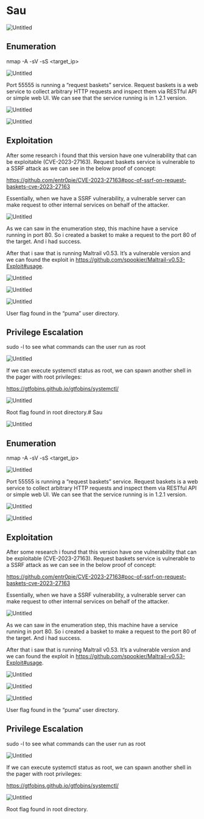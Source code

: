 # Sau

![Untitled](https://prod-files-secure.s3.us-west-2.amazonaws.com/f9bfba05-ffac-4cb7-8ab6-1bb2160c2151/6c9b7d74-5ced-4b44-86b1-88cfcb75ec7c/Untitled.png)

## Enumeration

nmap -A -sV -sS <target_ip>

![Untitled](https://prod-files-secure.s3.us-west-2.amazonaws.com/f9bfba05-ffac-4cb7-8ab6-1bb2160c2151/16eae50b-0c06-4557-9d9b-9a715615726f/Untitled.png)

Port 55555 is running a “request baskets” service. Request baskets is a web service to collect arbitrary HTTP requests and inspect them via RESTful API or simple web UI. We can see that the service running is in 1.2.1 version.

![Untitled](https://prod-files-secure.s3.us-west-2.amazonaws.com/f9bfba05-ffac-4cb7-8ab6-1bb2160c2151/7e10a5bc-29ba-4eb3-88f4-361d2078cafd/Untitled.png)

![Untitled](https://prod-files-secure.s3.us-west-2.amazonaws.com/f9bfba05-ffac-4cb7-8ab6-1bb2160c2151/8d3432e7-91a9-4853-b854-a418ca95a17f/Untitled.png)

## Exploitation

After some research i found that this version have one vulnerability that can be exploitable (CVE-2023-27163). Request baskets service is vulnerable to a SSRF attack as we can see in the below proof of concept:

https://github.com/entr0pie/CVE-2023-27163#poc-of-ssrf-on-request-baskets-cve-2023-27163

Essentially, when we have a SSRF vulnerability, a vulnerable server can make request to other internal services on behalf of the attacker.

![Untitled](https://prod-files-secure.s3.us-west-2.amazonaws.com/f9bfba05-ffac-4cb7-8ab6-1bb2160c2151/4f3c4397-5acc-49da-b682-fba0b5d3f58f/Untitled.png)

As we can saw in the enumeration step, this machine have a service running in port 80. So i created a basket to make a request to the port 80 of the target. And i had success.

After that i saw that is running Maltrail v0.53. It’s a vulnerable version and we can found the exploit in https://github.com/spookier/Maltrail-v0.53-Exploit#usage.

![Untitled](https://prod-files-secure.s3.us-west-2.amazonaws.com/f9bfba05-ffac-4cb7-8ab6-1bb2160c2151/89f080d9-466a-4228-85dd-832b48e037b1/Untitled.png)

![Untitled](https://prod-files-secure.s3.us-west-2.amazonaws.com/f9bfba05-ffac-4cb7-8ab6-1bb2160c2151/40e72aa0-a120-411e-8e0d-24014f64c574/Untitled.png)

![Untitled](https://prod-files-secure.s3.us-west-2.amazonaws.com/f9bfba05-ffac-4cb7-8ab6-1bb2160c2151/3847da76-2185-4928-b27e-d3850d5c18f3/Untitled.png)

User flag found in the “puma” user directory.

## Privilege Escalation

sudo -l to see what commands can the user run as root

![Untitled](https://prod-files-secure.s3.us-west-2.amazonaws.com/f9bfba05-ffac-4cb7-8ab6-1bb2160c2151/b756b83e-29f7-42c9-a67d-d24c74d669e0/Untitled.png)

If we can execute systemctl status as root, we can spawn another shell in the pager with root privileges:

https://gtfobins.github.io/gtfobins/systemctl/

![Untitled](https://prod-files-secure.s3.us-west-2.amazonaws.com/f9bfba05-ffac-4cb7-8ab6-1bb2160c2151/12a96ed7-8142-41cb-9690-2f78191190c7/Untitled.png)

Root flag found in root directory.# Sau

![Untitled](https://prod-files-secure.s3.us-west-2.amazonaws.com/f9bfba05-ffac-4cb7-8ab6-1bb2160c2151/6c9b7d74-5ced-4b44-86b1-88cfcb75ec7c/Untitled.png)

## Enumeration

nmap -A -sV -sS <target_ip>

![Untitled](https://prod-files-secure.s3.us-west-2.amazonaws.com/f9bfba05-ffac-4cb7-8ab6-1bb2160c2151/16eae50b-0c06-4557-9d9b-9a715615726f/Untitled.png)

Port 55555 is running a “request baskets” service. Request baskets is a web service to collect arbitrary HTTP requests and inspect them via RESTful API or simple web UI. We can see that the service running is in 1.2.1 version.

![Untitled](https://prod-files-secure.s3.us-west-2.amazonaws.com/f9bfba05-ffac-4cb7-8ab6-1bb2160c2151/7e10a5bc-29ba-4eb3-88f4-361d2078cafd/Untitled.png)

![Untitled](https://prod-files-secure.s3.us-west-2.amazonaws.com/f9bfba05-ffac-4cb7-8ab6-1bb2160c2151/8d3432e7-91a9-4853-b854-a418ca95a17f/Untitled.png)

## Exploitation

After some research i found that this version have one vulnerability that can be exploitable (CVE-2023-27163). Request baskets service is vulnerable to a SSRF attack as we can see in the below proof of concept:

https://github.com/entr0pie/CVE-2023-27163#poc-of-ssrf-on-request-baskets-cve-2023-27163

Essentially, when we have a SSRF vulnerability, a vulnerable server can make request to other internal services on behalf of the attacker.

![Untitled](https://prod-files-secure.s3.us-west-2.amazonaws.com/f9bfba05-ffac-4cb7-8ab6-1bb2160c2151/4f3c4397-5acc-49da-b682-fba0b5d3f58f/Untitled.png)

As we can saw in the enumeration step, this machine have a service running in port 80. So i created a basket to make a request to the port 80 of the target. And i had success.

After that i saw that is running Maltrail v0.53. It’s a vulnerable version and we can found the exploit in https://github.com/spookier/Maltrail-v0.53-Exploit#usage.

![Untitled](https://prod-files-secure.s3.us-west-2.amazonaws.com/f9bfba05-ffac-4cb7-8ab6-1bb2160c2151/89f080d9-466a-4228-85dd-832b48e037b1/Untitled.png)

![Untitled](https://prod-files-secure.s3.us-west-2.amazonaws.com/f9bfba05-ffac-4cb7-8ab6-1bb2160c2151/40e72aa0-a120-411e-8e0d-24014f64c574/Untitled.png)

![Untitled](https://prod-files-secure.s3.us-west-2.amazonaws.com/f9bfba05-ffac-4cb7-8ab6-1bb2160c2151/3847da76-2185-4928-b27e-d3850d5c18f3/Untitled.png)

User flag found in the “puma” user directory.

## Privilege Escalation

sudo -l to see what commands can the user run as root

![Untitled](https://prod-files-secure.s3.us-west-2.amazonaws.com/f9bfba05-ffac-4cb7-8ab6-1bb2160c2151/b756b83e-29f7-42c9-a67d-d24c74d669e0/Untitled.png)

If we can execute systemctl status as root, we can spawn another shell in the pager with root privileges:

https://gtfobins.github.io/gtfobins/systemctl/

![Untitled](https://prod-files-secure.s3.us-west-2.amazonaws.com/f9bfba05-ffac-4cb7-8ab6-1bb2160c2151/12a96ed7-8142-41cb-9690-2f78191190c7/Untitled.png)

Root flag found in root directory.
